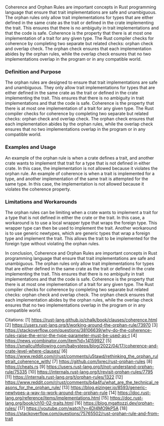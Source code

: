 Coherence and Orphan Rules are important concepts in Rust programming language that ensure that trait implementations are safe and unambiguous. The orphan rules only allow trait implementations for types that are either defined in the same crate as the trait or defined in the crate implementing the trait. This ensures that there is no ambiguity in trait implementations and that the code is safe. Coherence is the property that there is at most one implementation of a trait for any given type. The Rust compiler checks for coherence by completing two separate but related checks: orphan check and overlap check. The orphan check ensures that each implementation abides by the orphan rules, while the overlap check ensures that no two implementations overlap in the program or in any compatible world. 

### Definition and Purpose
The orphan rules are designed to ensure that trait implementations are safe and unambiguous. They only allow trait implementations for types that are either defined in the same crate as the trait or defined in the crate implementing the trait. This ensures that there is no ambiguity in trait implementations and that the code is safe. Coherence is the property that there is at most one implementation of a trait for any given type. The Rust compiler checks for coherence by completing two separate but related checks: orphan check and overlap check. The orphan check ensures that each implementation abides by the orphan rules, while the overlap check ensures that no two implementations overlap in the program or in any compatible world.

### Examples and Usage
An example of the orphan rule is when a crate defines a trait, and another crate wants to implement that trait for a type that is not defined in either crate. In this case, the implementation is not allowed because it violates the orphan rule. An example of coherence is when a trait is implemented for a type, and another implementation of the same trait is attempted for the same type. In this case, the implementation is not allowed because it violates the coherence property.

### Limitations and Workarounds
The orphan rules can be limiting when a crate wants to implement a trait for a type that is not defined in either the crate or the trait. In this case, a workaround is to use a local wrapper type that wraps the foreign type. This wrapper type can then be used to implement the trait. Another workaround is to use generic newtypes, which are generic types that wrap a foreign type and implement the trait. This allows the trait to be implemented for the foreign type without violating the orphan rules.

In conclusion, Coherence and Orphan Rules are important concepts in Rust programming language that ensure that trait implementations are safe and unambiguous. The orphan rules only allow trait implementations for types that are either defined in the same crate as the trait or defined in the crate implementing the trait. This ensures that there is no ambiguity in trait implementations and that the code is safe. Coherence is the property that there is at most one implementation of a trait for any given type. The Rust compiler checks for coherence by completing two separate but related checks: orphan check and overlap check. The orphan check ensures that each implementation abides by the orphan rules, while the overlap check ensures that no two implementations overlap in the program or in any compatible world.

Citations:
[1] https://rust-lang.github.io/chalk/book/clauses/coherence.html
[2] https://users.rust-lang.org/t/working-around-the-orphan-rule/73970
[3] https://stackoverflow.com/questions/38106639/why-do-the-coherence-rules-raise-the-error-the-type-parameter-must-be-used-as-t
[4] https://news.ycombinator.com/item?id=14159927
[5] https://smallcultfollowing.com/babysteps/blog/2022/04/17/coherence-and-crate-level-where-clauses/
[6] https://www.reddit.com/r/rust/comments/u5tawd/rethinking_the_orphan_ruletrait_coherence_with/
[7] https://github.com/Ixrec/rust-orphan-rules
[8] https://cheats.rs
[9] https://users.rust-lang.org/t/not-understand-orphan-rule/75335
[10] https://internals.rust-lang.org/t/revisit-orphan-rules/7795
[11] https://internals.rust-lang.org/t/orphan-rules/1322
[12] https://www.reddit.com/r/rust/comments/b4a4fu/what_are_the_technical_reasons_for_the_orphan_rule/
[13] https://blog.eizinger.io/8593/generic-newtypes-a-way-to-work-around-the-orphan-rule
[14] https://doc.rust-lang.org/reference/items/implementations.html
[15] https://doc.rust-lang.org/book/ch10-02-traits.html
[16] https://blog.mgattozzi.dev/orphan-rules/
[17] https://youtube.com/watch?v=4DI4MO9kP5A
[18] https://stackoverflow.com/questions/75765502/rust-orphan-rule-and-from-trait